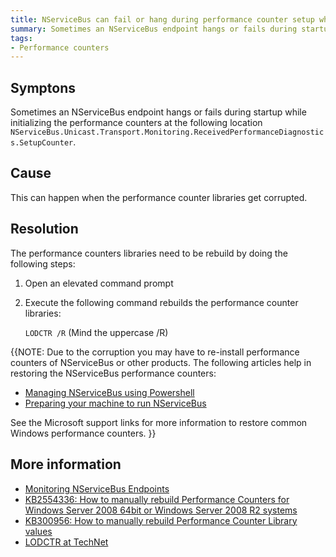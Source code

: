 ```yaml
---
title: NServiceBus can fail or hang during performance counter setup when performance counter libraries are corrupt
summary: Sometimes an NServiceBus endpoint hangs or fails during startup while initializing the performance counters due corrupt performance counter libraries. This can be resolved by rebuilding the performance counter libraries.
tags:
- Performance counters
---
```


## Symptons

Sometimes an NServiceBus endpoint hangs or fails during startup while initializing the performance counters at the following location `NServiceBus.Unicast.Transport.Monitoring.ReceivedPerformanceDiagnostics.SetupCounter`.

## Cause 

This can happen when the performance counter libraries get corrupted.

## Resolution

The performance counters libraries need to be rebuild by doing the following steps:

1. Open an elevated command prompt
2. Execute the following command rebuilds the performance counter libraries:

    `LODCTR /R`  (Mind the uppercase /R)


{{NOTE: Due to the corruption you may have to re-install performance counters of NServiceBus or other products. The following articles help in restoring the NServiceBus performance counters:

 * [Managing NServiceBus using Powershell](managing-nservicebus-using-powershell)
 * [Preparing your machine to run NServiceBus](preparing-your-machine-to-run-nservicebus)

See the Microsoft support links for more information to restore common Windows performance counters.
}}

## More information

* [Monitoring NServiceBus Endpoints](monitoring-nservicebus-endpoints)
* [KB2554336: How to manually rebuild Performance Counters for Windows Server 2008 64bit or Windows Server 2008 R2 systems](http://support.microsoft.com/kb/2554336)
* [KB300956: How to manually rebuild Performance Counter Library values](http://support.microsoft.com/kb/300956) 
* [LODCTR at TechNet](http://technet.microsoft.com/en-us/library/bb490926.aspx)
